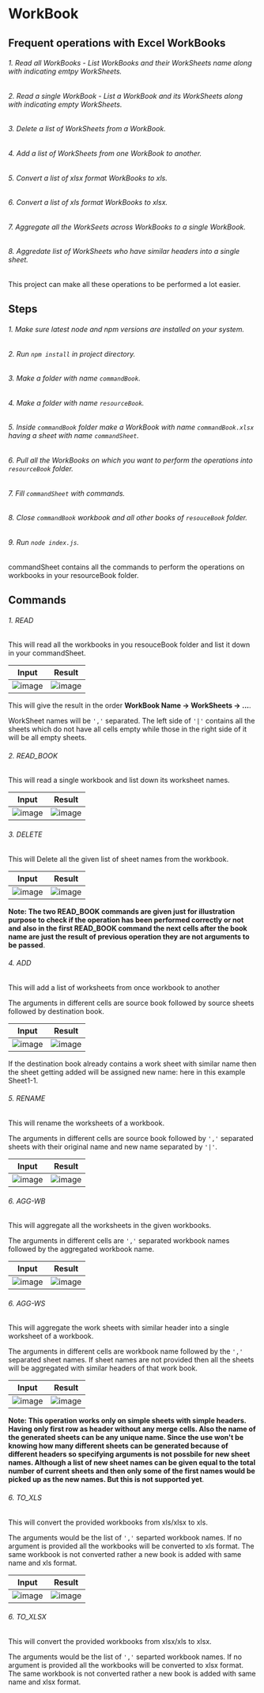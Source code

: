 # WorkBook

## Frequent operations with Excel WorkBooks  
###### 1. Read all WorkBooks - List WorkBooks and their WorkSheets name along with indicating emtpy WorkSheets.  
###### 2. Read a single WorkBook - List a WorkBook and its WorkSheets along with indicating empty WorkSheets.  
###### 3. Delete a list of WorkSheets from a WorkBook.  
###### 4. Add a list of WorkSheets from one WorkBook to another.  
###### 5. Convert a list of xlsx format WorkBooks to xls.  
###### 6. Convert a list of xls format WorkBooks to xlsx.  
###### 7. Aggregate all the WorkSeets across WorkBooks to a single WorkBook.  
###### 8. Aggredate list of WorkSheets who have similar headers into a single sheet.  

This project can make all these operations to be performed a lot easier.  

## Steps  
###### 1. Make sure latest node and npm versions are installed on your system.  
###### 2. Run ```npm install``` in project directory.  
###### 3. Make a folder with name ```commandBook```.  
###### 4. Make a folder with name ```resourceBook```.  
###### 5. Inside ```commandBook``` folder make a WorkBook with name ```commandBook.xlsx``` having a sheet with name ```commandSheet```.  
###### 6. Pull all the WorkBooks on which you want to perform the operations into ```resourceBook``` folder. 
###### 7. Fill ```commandSheet``` with commands.  
###### 8. Close ```commandBook``` workbook and all other books of ```resouceBook``` folder.  
###### 9. Run ```node index.js```. 

commandSheet contains all the commands to perform the operations on workbooks in your resourceBook folder.  

## Commands  

###### 1. READ  
This will read all the workbooks in you resouceBook folder and list it down in your commandSheet.  

**Input** | **Result**
-----------|-----------
![image](https://user-images.githubusercontent.com/24797779/111022508-22ddf900-83f9-11eb-8c15-633ad4604bb4.png)|![image](https://user-images.githubusercontent.com/24797779/111022659-18702f00-83fa-11eb-9e71-04ff24c17ab2.png)

This will give the result in the order **WorkBook Name -> WorkSheets -> ...**. 

WorkSheet names will be ```','``` separated. The left side of ```'|'``` contains all the sheets which do not have all cells empty while those in the right side of it will be all empty sheets.  

###### 2. READ_BOOK
This will read a single workbook and list down its worksheet names. 

**Input** | **Result**
-----------|-----------
![image](https://user-images.githubusercontent.com/24797779/111022819-430eb780-83fb-11eb-81a6-f38c265b40c1.png)|![image](https://user-images.githubusercontent.com/24797779/111022834-57eb4b00-83fb-11eb-9515-6434c47da70a.png)

###### 3. DELETE
This will Delete all the given list of sheet names from the workbook. 

**Input** | **Result**
-----------|-----------
![image](https://user-images.githubusercontent.com/24797779/111022887-b1ec1080-83fb-11eb-839e-5cc30d690e88.png)|![image](https://user-images.githubusercontent.com/24797779/111022892-c7613a80-83fb-11eb-9747-872406f6e9d8.png)

**Note: The two READ_BOOK commands are given just for illustration purpose to check if the operation has been performed correctly or not and also in the first READ_BOOK command the next cells after the book name are just the result of previous operation they are not arguments to be passed**. 

###### 4. ADD
This will add a list of worksheets from once workbook to another

The arguments in different cells are source book followed by source sheets followed by destination book.  

**Input** | **Result**
-----------|-----------
![image](https://user-images.githubusercontent.com/24797779/111023103-1196eb80-83fd-11eb-8efe-918942d964cd.png)|![image](https://user-images.githubusercontent.com/24797779/111023144-528f0000-83fd-11eb-9a4c-b0ce48a4f9ea.png)

If the destination book already contains a work sheet with similar name then the sheet getting added will be assigned new name: here in this example Sheet1-1.  

###### 5. RENAME
This will rename the worksheets of a workbook. 

The arguments in different cells are source book followed by ```','``` separated sheets with their original name and new name separated by ```'|'```.  


**Input** | **Result**
-----------|-----------
![image](https://user-images.githubusercontent.com/24797779/111024147-0e066300-8403-11eb-9013-00d91b23a4d2.png)|![image](https://user-images.githubusercontent.com/24797779/111024154-22e2f680-8403-11eb-94a9-e8514434612e.png)

###### 6. AGG-WB
This will aggregate all the worksheets in the given workbooks.  

The arguments in different cells are ```','``` separated workbook names followed by the aggregated workbook name.  


**Input** | **Result**
-----------|-----------
![image](https://user-images.githubusercontent.com/24797779/111024305-1c08b380-8404-11eb-9830-37d6949cde05.png)|![image](https://user-images.githubusercontent.com/24797779/111024328-3b074580-8404-11eb-9b2e-4f911bb722be.png)

###### 6. AGG-WS
This will aggregate the work sheets with similar header into a single worksheet of a workbook. 

The arguments in different cells are workbook name followed by the ```','``` separated sheet names. If sheet names are not provided then all the sheets will be aggregated with similar headers of that work book. 

**Input** | **Result**
-----------|-----------
![image](https://user-images.githubusercontent.com/24797779/111024616-b4ebfe80-8405-11eb-9788-99916eff631b.png)|![image](https://user-images.githubusercontent.com/24797779/111024601-a3a2f200-8405-11eb-8820-3f339cfc78b8.png)

**Note: This operation works only on simple sheets with simple headers. Having only first row as header without any merge cells. Also the name of the generated sheets can be any unique name. Since the use won't be knowing how many different sheets can be generated because of different headers so specifying arguments is not possbile for new sheet names. Although a list of new sheet names can be given equal to the total number of current sheets and then only some of the first names would be picked up as the new names. But this is not supported yet**.  

###### 6. TO_XLS
This will convert the provided workbooks from xls/xlsx to xls. 

The arguments would be the list of ```','``` separted workbook names.  If no argument is provided all the workbooks will be converted to xls format. 
The same workbook is not converted rather a new book is added with same name and xls format. 

**Input** | **Result**
-----------|-----------
![image](https://user-images.githubusercontent.com/24797779/111024901-16609d00-8407-11eb-80b2-26998653ee71.png)|![image](https://user-images.githubusercontent.com/24797779/111024957-5d4e9280-8407-11eb-966c-ddacfc722791.png)



###### 6. TO_XLSX
This will convert the provided workbooks from xlsx/xls to xlsx. 

The arguments would be the list of ```','``` separted workbook names.  If no argument is provided all the workbooks will be converted to xlsx format. 
The same workbook is not converted rather a new book is added with same name and xlsx format. 


